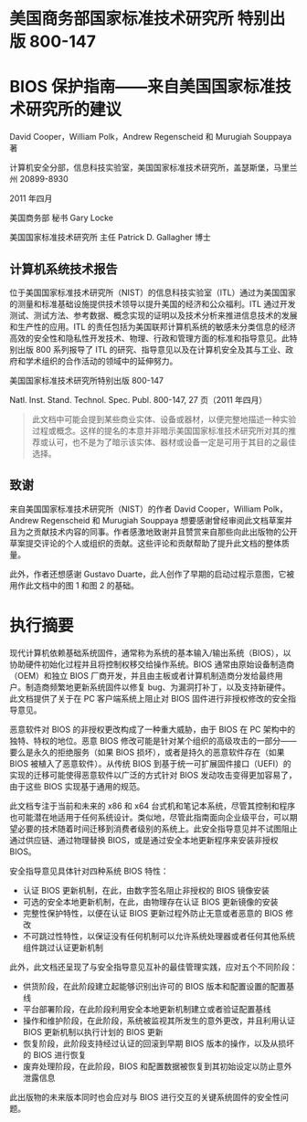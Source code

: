# 美国商务部国家标准技术研究所 特别出版 800-147

# BIOS 保护指南——来自美国国家标准技术研究所的建议

David Cooper，William Polk，Andrew Regenscheid 和 Murugiah Souppaya 著

计算机安全分部，信息科技实验室，美国国家标准技术研究所，盖瑟斯堡，马里兰州 20899-8930

2011 年四月

美国商务部 秘书 Gary Locke

美国国家标准技术研究所 主任 Patrick D. Gallagher 博士

## 计算机系统技术报告

位于美国国家标准技术研究所（NIST）的信息科技实验室（ITL）通过为美国国家的测量和标准基础设施提供技术领导以提升美国的经济和公众福利。ITL 通过开发测试、测试方法、参考数据、概念实现的证明以及技术分析来推进信息技术的发展和生产性的应用。ITL 的责任包括为美国联邦计算机系统的敏感未分类信息的经济高效的安全性和隐私性开发技术、物理、行政和管理方面的标准和指导意见。此特别出版 800 系列报导了 ITL 的研究、指导意见以及在计算机安全及其与工业、政府和学术组织的合作活动的领域中的延伸努力。

美国国家标准技术研究所特别出版 800-147

Natl. Inst. Stand. Technol. Spec. Publ. 800-147, 27 页（2011 年四月）

> 此文档中可能会提到某些商业实体、设备或器材，以便完整地描述一种实验过程或概念。这样的提名的本意并非暗示美国国家标准技术研究所对其的推荐或认可，也不是为了暗示该实体、器材或设备一定是可用于其目的之最佳选择。

## 致谢

来自美国国家标准技术研究所（NIST）的作者 David Cooper，William Polk，Andrew Regenscheid 和 Murugiah Souppaya 想要感谢曾经审阅此文档草案并且为之贡献技术内容的同事。作者感激地致谢并且赞赏来自那些向此出版物的公开草案提交评论的个人或组织的贡献。这些评论和贡献帮助了提升此文档的整体质量。

此外，作者还想感谢 Gustavo Duarte，此人创作了早期的启动过程示意图，它被用作此文档中的图 1 和图 2 的基础。

# 执行摘要

现代计算机依赖基础系统固件，通常称为系统的基本输入/输出系统（BIOS），以协助硬件初始化过程并且将控制权移交给操作系统。BIOS 通常由原始设备制造商（OEM）和独立 BIOS 厂商开发，并且由主板或者计算机制造商分发给最终用户。制造商频繁地更新系统固件以修复 bug、为漏洞打补丁，以及支持新硬件。此文档提供了关于在 PC 客户端系统上阻止对 BIOS 固件进行非授权修改的安全指导意见。

恶意软件对 BIOS 的非授权更改构成了一种重大威胁，由于 BIOS 在 PC 架构中的独特、特权的地位。恶意 BIOS 修改可能是针对某个组织的高级攻击的一部分——要么是永久的拒绝服务（如果 BIOS 损坏），或者是持久的恶意软件存在（如果 BIOS 被植入了恶意软件）。从传统 BIOS 到基于统一可扩展固件接口（UEFI）的实现的迁移可能使得恶意软件以广泛的方式针对 BIOS 发动攻击变得更加容易了，由于这些 BIOS 实现基于通用的规范。

此文档专注于当前和未来的 x86 和 x64 台式机和笔记本系统，尽管其控制和程序也可能潜在地适用于任何系统设计。类似地，尽管此指南面向企业级平台，可以期望必要的技术随着时间迁移到消费者级别的系统上。此安全指导意见并不试图阻止通过供应链、通过物理替换 BIOS，或是通过安全本地更新程序来安装非授权 BIOS。

安全指导意见具体针对四种系统 BIOS 特性：

* 认证 BIOS 更新机制，在此，由数字签名阻止非授权的 BIOS 镜像安装
* 可选的安全本地更新机制，在此，由物理存在认证 BIOS 更新镜像的安装
* 完整性保护特性，以便在认证 BIOS 更新过程外防止无意或者恶意的 BIOS 修改
* 不可跳过性特性，以保证没有任何机制可以允许系统处理器或者任何其他系统组件跳过认证更新机制

此外，此文档还呈现了与安全指导意见互补的最佳管理实践，应对五个不同阶段：

* 供货阶段，在此阶段建立起能够识别出许可的 BIOS 版本和配置设置的配置基线
* 平台部署阶段，在此阶段利用安全本地更新机制建立或者验证配置基线
* 操作和维护阶段，在此阶段，系统被监视其所发生的意外更改，并且利用认证 BIOS 更新机制以执行计划的 BIOS 更新
* 恢复阶段，此阶段支持经过认证的回滚到早期 BIOS 版本的操作，以及从损坏的 BIOS 进行恢复
* 废弃处理阶段，在此阶段，BIOS 和配置数据被恢复到其初始设定以防止意外泄露信息

此出版物的未来版本同时也会应对与 BIOS 进行交互的关键系统固件的安全性问题。


